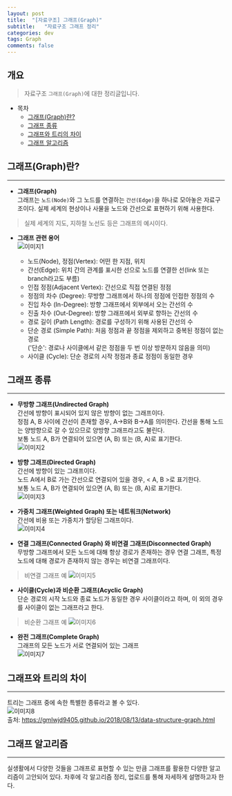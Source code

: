 ```yaml
---
layout: post
title:  "[자료구조] 그래프(Graph)"
subtitle:   "자료구조 그래프 정리"
categories: dev
tags: Graph
comments: false
---
```


## 개요
> 자료구조 `그래프(Graph)`에 대한 정리글입니다.

- 목차
	- [그래프(Graph)란?](#그래프(Graph)란?) 
    - [그래프 종류](#그래프-종류)
    - [그래프와 트리의 차이](#그래프와-트리의-차이)
    - [그래프 알고리즘](#그래프-알고리즘)

## 그래프(Graph)란?
---

* __그래프(Graph)__  
그래프는 `노드(Node)`와 그 노드를 연결하는 `간선(Edge)`을 하나로 모아놓은 자료구조이다. 실제 세계의 현상이나 사물을 노드와 간선으로 표현하기 위해 사용한다.
> 실제 세계의 지도, 지하철 노선도 등은 그래프의 예시이다.

* __그래프 관련 용어__  
![이미지1](https://jsim6342.github.io/assets/img/dev/algorithm/2021-04-22-dev-algorithm-graph-picture1.png) 
 
  - 노드(Node), 정점(Vertex): 어떤 한 지점, 위치  
  - 간선(Edge): 위치 간의 관계를 표시한 선으로 노드를 연결한 선(link 또는 branch라고도 부름)  
  - 인접 정점(Adjacent Vertex): 간선으로 직접 연결된 정점  
  - 정점의 차수 (Degree): 무방향 그래프에서 하나의 정점에 인접한 정점의 수  
  - 진입 차수 (In-Degree): 방향 그래프에서 외부에서 오는 간선의 수  
  - 진출 차수 (Out-Degree): 방향 그래프에서 외부로 향하는 간선의 수  
  - 경로 길이 (Path Length): 경로를 구성하기 위해 사용된 간선의 수  
  - 단순 경로 (Simple Path): 처음 정점과 끝 정점을 제외하고 중복된 정점이 없는 경로  
    ('단순': 경로나 사이클에서 같은 정점을 두 번 이상 방문하지 않음을 의미)  
  - 사이클 (Cycle): 단순 경로의 시작 정점과 종료 정점이 동일한 경우  


## 그래프 종류
---
* __무방향 그래프(Undirected Graph)__  
간선에 방향이 표시되어 있지 않은 방향이 없는 그래프이다.  
정점 A, B 사이에 간선이 존재할 경우, A→B와 B→A를 의미한다. 간선을 통해 노드는 양방향으로 갈 수 있으므로 양방향 그래프라고도 불린다.  
보통 노드 A, B가 연결되어 있으면 (A, B) 또는 (B, A)로 표기한다.  
![이미지2](https://jsim6342.github.io/assets/img/dev/algorithm/2021-04-22-dev-algorithm-graph-picture2.png)  

* __방향 그래프(Directed Graph)__  
간선에 방향이 있는 그래프이다.  
노드 A에서 B로 가는 간선으로 연결되어 있을 경우, < A, B >로 표기한다.  
보통 노드 A, B가 연결되어 있으면 (A, B) 또는 (B, A)로 표기한다.  
![이미지3](https://jsim6342.github.io/assets/img/dev/algorithm/2021-04-22-dev-algorithm-graph-picture3.png)  

* __가중치 그래프(Weighted Graph) 또는 네트워크(Network)__  
간선에 비용 또는 가중치가 할당된 그래프이다.  
![이미지4](https://jsim6342.github.io/assets/img/dev/algorithm/2021-04-22-dev-algorithm-graph-picture4.png)  

* __연결 그래프(Connected Graph) 와 비연결 그래프(Disconnected Graph)__  
무방향 그래프에서 모든 노드에 대해 항상 경로가 존재하는 경우 연결 그래프, 특정 노드에 대해 경로가 존재하지 않는 경우는 비연결 그래프이다.  
> 비연결 그래프 예
> ![이미지5](https://jsim6342.github.io/assets/img/dev/algorithm/2021-04-22-dev-algorithm-graph-picture5.png)  

* __사이클(Cycle)과 비순환 그래프(Acyclic Graph)__  
단순 경로의 시작 노드와 종료 노드가 동일한 경우 사이클이라고 하며, 이 외의 경우를 사이클이 없는 그래프라고 한다.  
> 비순환 그래프 예
> ![이미지6](https://jsim6342.github.io/assets/img/dev/algorithm/2021-04-22-dev-algorithm-graph-picture6.png)  

* __완전 그래프(Complete Graph)__  
그래프의 모든 노드가 서로 연결되어 있는 그래프  
![이미지7](https://jsim6342.github.io/assets/img/dev/algorithm/2021-04-22-dev-algorithm-graph-picture7.png)  


## 그래프와 트리의 차이
---
트리는 그래프 중에 속한 특별한 종류라고 볼 수 있다.  
![이미지8](https://jsim6342.github.io/assets/img/dev/algorithm/2021-04-22-dev-algorithm-graph-picture8.png)  
출처: https://gmlwjd9405.github.io/2018/08/13/data-structure-graph.html


## 그래프 알고리즘
---
실생활에서 다양한 것들을 그래프로 표현할 수 있는 만큼 그래프를 활용한 다양한 알고리즘이 고안되어 있다. 차후에 각 알고리즘 정리, 업로드를 통해 자세하게 설명하고자 한다.